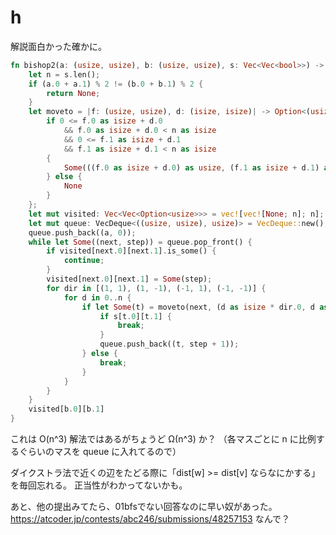 # h
解説面白かった確かに。

```rust
fn bishop2(a: (usize, usize), b: (usize, usize), s: Vec<Vec<bool>>) -> Option<usize> {
    let n = s.len();
    if (a.0 + a.1) % 2 != (b.0 + b.1) % 2 {
        return None;
    }
    let moveto = |f: (usize, usize), d: (isize, isize)| -> Option<(usize, usize)> {
        if 0 <= f.0 as isize + d.0
            && f.0 as isize + d.0 < n as isize
            && 0 <= f.1 as isize + d.1
            && f.1 as isize + d.1 < n as isize
        {
            Some(((f.0 as isize + d.0) as usize, (f.1 as isize + d.1) as usize))
        } else {
            None
        }
    };
    let mut visited: Vec<Vec<Option<usize>>> = vec![vec![None; n]; n];
    let mut queue: VecDeque<((usize, usize), usize)> = VecDeque::new();
    queue.push_back((a, 0));
    while let Some((next, step)) = queue.pop_front() {
        if visited[next.0][next.1].is_some() {
            continue;
        }
        visited[next.0][next.1] = Some(step);
        for dir in [(1, 1), (1, -1), (-1, 1), (-1, -1)] {
            for d in 0..n {
                if let Some(t) = moveto(next, (d as isize * dir.0, d as isize * dir.1)) {
                    if s[t.0][t.1] {
                        break;
                    }
                    queue.push_back((t, step + 1));
                } else {
                    break;
                }
            }
        }
    }
    visited[b.0][b.1]
}
```
これは O(n^3) 解法ではあるがちょうど Ω(n^3) か？
（各マスごとに n に比例するぐらいのマスを queue に入れてるので）

ダイクストラ法で近くの辺をたどる際に「dist[w] >= dist[v] ならなにかする」を毎回忘れる。
正当性がわかってないかも。

あと、他の提出みてたら、01bfsでない回答なのに早い奴があった。
https://atcoder.jp/contests/abc246/submissions/48257153
なんで？
